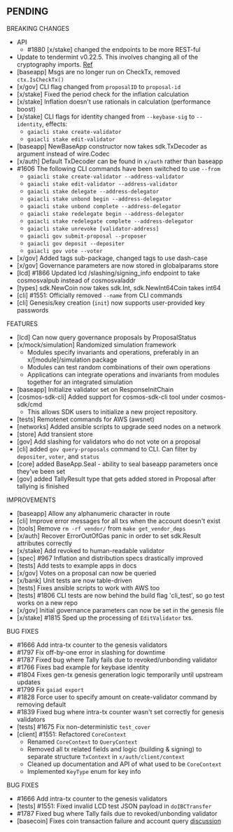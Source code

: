 ## PENDING

BREAKING CHANGES
* API
  - \#1880 [x/stake] changed the endpoints to be more REST-ful
* Update to tendermint v0.22.5. This involves changing all of the cryptography imports. [Ref](https://github.com/tendermint/tendermint/pull/1966)
* [baseapp] Msgs are no longer run on CheckTx, removed `ctx.IsCheckTx()`
* [x/gov] CLI flag changed from `proposalID` to `proposal-id`
* [x/stake] Fixed the period check for the inflation calculation
* [x/stake] Inflation doesn't use rationals in calculation (performance boost)
* [x/stake] CLI flags for identity changed from `--keybase-sig` to `--identity`, effects:
  * `gaiacli stake create-validator`
  * `gaiacli stake edit-validator`
* [baseapp] NewBaseApp constructor now takes sdk.TxDecoder as argument instead of wire.Codec
* [x/auth] Default TxDecoder can be found in `x/auth` rather than baseapp
* \#1606 The following CLI commands have been switched to use `--from`
  * `gaiacli stake create-validator --address-validator`
  * `gaiacli stake edit-validator --address-validator`
  * `gaiacli stake delegate --address-delegator`
  * `gaiacli stake unbond begin --address-delegator`
  * `gaiacli stake unbond complete --address-delegator`
  * `gaiacli stake redelegate begin --address-delegator`
  * `gaiacli stake redelegate complete --address-delegator`
  * `gaiacli stake unrevoke [validator-address]`
  * `gaiacli gov submit-proposal --proposer`
  * `gaiacli gov deposit --depositer`
  * `gaiacli gov vote --voter`
* [x/gov] Added tags sub-package, changed tags to use dash-case 
* [x/gov] Governance parameters are now stored in globalparams store
* [lcd] \#1866 Updated lcd /slashing/signing_info endpoint to take cosmosvalpub instead of cosmosvaladdr
* [types] sdk.NewCoin now takes sdk.Int, sdk.NewInt64Coin takes int64
* [cli] #1551: Officially removed `--name` from CLI commands
* [cli] Genesis/key creation (`init`) now supports user-provided key passwords

FEATURES
* [lcd] Can now query governance proposals by ProposalStatus
* [x/mock/simulation] Randomized simulation framework
  * Modules specify invariants and operations, preferably in an x/[module]/simulation package
  * Modules can test random combinations of their own operations
  * Applications can integrate operations and invariants from modules together for an integrated simulation
* [baseapp] Initialize validator set on ResponseInitChain
* [cosmos-sdk-cli] Added support for cosmos-sdk-cli tool under cosmos-sdk/cmd	
   * This allows SDK users to initialize a new project repository.
* [tests] Remotenet commands for AWS (awsnet)
* [networks] Added ansible scripts to upgrade seed nodes on a network
* [store] Add transient store
* [gov] Add slashing for validators who do not vote on a proposal
* [cli] added `gov query-proposals` command to CLI. Can filter by `depositer`, `voter`, and `status`
* [core] added BaseApp.Seal - ability to seal baseapp parameters once they've been set
* [gov] added TallyResult type that gets added stored in Proposal after tallying is finished

IMPROVEMENTS
* [baseapp] Allow any alphanumeric character in route
* [cli] Improve error messages for all txs when the account doesn't exist
* [tools] Remove `rm -rf vendor/` from `make get_vendor_deps`
* [x/auth] Recover ErrorOutOfGas panic in order to set sdk.Result attributes correctly
* [x/stake] Add revoked to human-readable validator 
* [spec] \#967 Inflation and distribution specs drastically improved
* [tests] Add tests to example apps in docs
* [x/gov] Votes on a proposal can now be queried
* [x/bank] Unit tests are now table-driven
* [tests] Fixes ansible scripts to work with AWS too
* [tests] \#1806 CLI tests are now behind the build flag 'cli_test', so go test works on a new repo
* [x/gov] Initial governance parameters can now be set in the genesis file
* [x/stake] \#1815 Sped up the processing of `EditValidator` txs. 

BUG FIXES
*  \#1666 Add intra-tx counter to the genesis validators
*  \#1797 Fix off-by-one error in slashing for downtime
*  \#1787 Fixed bug where Tally fails due to revoked/unbonding validator
*  \#1766 Fixes bad example for keybase identity
*  \#1804 Fixes gen-tx genesis generation logic temporarily until upstream updates
*  \#1799 Fix `gaiad export`
*  \#1828 Force user to specify amount on create-validator command by removing default
*  \#1839 Fixed bug where intra-tx counter wasn't set correctly for genesis validators
* [tests] \#1675 Fix non-deterministic `test_cover` 
* [client] \#1551: Refactored `CoreContext`
  * Renamed `CoreContext` to `QueryContext`
  * Removed all tx related fields and logic (building & signing) to separate
  structure `TxContext` in `x/auth/client/context`
  * Cleaned up documentation and API of what used to be `CoreContext`
  * Implemented `KeyType` enum for key info

BUG FIXES
*  \#1666 Add intra-tx counter to the genesis validators
* [tests] \#1551: Fixed invalid LCD test JSON payload in `doIBCTransfer`
*  \#1787 Fixed bug where Tally fails due to revoked/unbonding validator
* [basecoin] Fixes coin transaction failure and account query [discussion](https://forum.cosmos.network/t/unmarshalbinarybare-expected-to-read-prefix-bytes-75fbfab8-since-it-is-registered-concrete-but-got-0a141dfa/664/6)